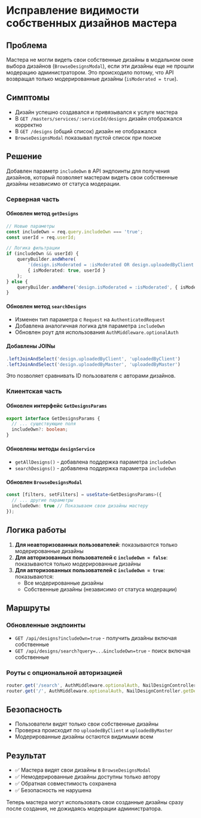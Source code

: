 # Исправление видимости собственных дизайнов мастера

## Проблема

Мастера не могли видеть свои собственные дизайны в модальном окне выбора дизайнов (`BrowseDesignsModal`), если эти дизайны еще не прошли модерацию администратором. Это происходило потому, что API возвращал только модерированные дизайны (`isModerated = true`).

## Симптомы

- Дизайн успешно создавался и привязывался к услуге мастера
- В `GET /masters/services/:serviceId/designs` дизайн отображался корректно
- В `GET /designs` (общий список) дизайн не отображался
- `BrowseDesignsModal` показывал пустой список при поиске

## Решение

Добавлен параметр `includeOwn` в API эндпоинты для получения дизайнов, который позволяет мастерам видеть свои собственные дизайны независимо от статуса модерации.

### Серверная часть

#### Обновлен метод `getDesigns`

```typescript
// Новые параметры
const includeOwn = req.query.includeOwn === 'true';
const userId = req.userId;

// Логика фильтрации
if (includeOwn && userId) {
    queryBuilder.andWhere(
        '(design.isModerated = :isModerated OR design.uploadedByClient = :userId OR design.uploadedByMaster = :userId)',
        { isModerated: true, userId }
    );
} else {
    queryBuilder.andWhere('design.isModerated = :isModerated', { isModerated: true });
}
```

#### Обновлен метод `searchDesigns`

- Изменен тип параметра с `Request` на `AuthenticatedRequest`
- Добавлена аналогичная логика для параметра `includeOwn`
- Обновлен роут для использования `AuthMiddleware.optionalAuth`

#### Добавлены JOINы

```typescript
.leftJoinAndSelect('design.uploadedByClient', 'uploadedByClient')
.leftJoinAndSelect('design.uploadedByMaster', 'uploadedByMaster')
```

Это позволяет сравнивать ID пользователя с авторами дизайнов.

### Клиентская часть

#### Обновлен интерфейс `GetDesignsParams`

```typescript
export interface GetDesignsParams {
  // ... существующие поля
  includeOwn?: boolean;
}
```

#### Обновлены методы `designService`

- `getAllDesigns()` - добавлена поддержка параметра `includeOwn`
- `searchDesigns()` - добавлена поддержка параметра `includeOwn`

#### Обновлен `BrowseDesignsModal`

```typescript
const [filters, setFilters] = useState<GetDesignsParams>({
  // ... другие параметры
  includeOwn: true // Показываем свои дизайны мастеру
});
```

## Логика работы

1. **Для неавторизованных пользователей**: показываются только модерированные дизайны
2. **Для авторизованных пользователей с `includeOwn = false`**: показываются только модерированные дизайны  
3. **Для авторизованных пользователей с `includeOwn = true`**: показываются:
   - Все модерированные дизайны
   - Собственные дизайны (независимо от статуса модерации)

## Маршруты

### Обновленные эндпоинты

- `GET /api/designs?includeOwn=true` - получить дизайны включая собственные
- `GET /api/designs/search?query=...&includeOwn=true` - поиск включая собственные

### Роуты с опциональной авторизацией

```typescript
router.get('/search', AuthMiddleware.optionalAuth, NailDesignController.searchDesigns);
router.get('/', AuthMiddleware.optionalAuth, NailDesignController.getDesigns);
```

## Безопасность

- Пользователи видят только свои собственные дизайны
- Проверка происходит по `uploadedByClient` и `uploadedByMaster`
- Модерированные дизайны остаются видимыми всем

## Результат

- ✅ Мастера видят свои дизайны в `BrowseDesignsModal`
- ✅ Немодерированные дизайны доступны только автору
- ✅ Обратная совместимость сохранена
- ✅ Безопасность не нарушена

Теперь мастера могут использовать свои созданные дизайны сразу после создания, не дожидаясь модерации администратора. 